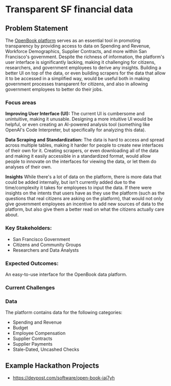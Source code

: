 # Transparent SF financial data

## Problem Statement
The [OpenBook platform](https://openbook.sfgov.org/) serves as an essential tool in promoting transparency by providing access to data on Spending and Revenue, Workforce Demographics, Supplier Contracts, and more within San Francisco's government. Despite the richness of information, the platform's user interface is significantly lacking, making it challenging for citizens, researchers, and government employees to derive any insights. Building a better UI on top of the data, or even building scrapers for the data that allow it to be accessed in a simplified way, would be useful both in making government processes transparent for citizens, and also in allowing government employees to better do their jobs.

### Focus areas

**Improving User Interface (UI):** The current UI is cumbersome and unintuitive, making it unusable. Designing a more intuitive UI would be helpful, or even creating an AI-powered analysis tool (something like OpenAI's Code Interpreter, but specifically for analyzing this data).

**Data Scraping and Standardization:** The data is hard to access and spread across multiple tables, making it harder for people to create new interfaces of their own for it. Creating scrapers, or even downloading all of the data and making it easily accessible in a standardized format, would allow people to innovate on the interfaces for viewing the data, or let them do analyses of their own.

**Insights** While there's a lot of data on the platform, there is more data that could be added internally, but isn't currently added due to the time/complexity it takes for employees to input the data. If there were insights on the intents that users have as they use the platform (such as the questions that real citizens are asking on the platform), that would not only give government employees an incentive to add new sources of data to the platform, but also give them a better read on what the citizens actually care about.

### Key Stakeholders:

- San Francisco Government
- Citizens and Community Groups
- Researchers and Data Analysts

### Expected Outcomes:

An easy-to-use interface for the OpenBook data platform.

### Current Challenges

### Data

The platform contains data for the following categories:
- Spending and Revenue
- Budget
- Employee Compensation
- Supplier Contracts
- Supplier Payments
- Stale-Dated, Uncashed Checks

## Example Hackathon Projects
* https://devpost.com/software/open-book-iaj7yh
